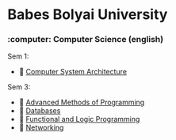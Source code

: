 # Babes Bolyai University
<h3>:computer: Computer Science (english)  </h3>

Sem 1: 
* :bookmark: [Computer System Architecture](https://github.com/Hidorikun/Faculty/tree/master/Computer%20System%20Architecture)

Sem 3:
* :bookmark: [Advanced Methods of Programming](https://github.com/Hidorikun/Faculty/tree/master/Advanced%20Methods%20of%20Programming)
* :bookmark: [Databases](https://github.com/Hidorikun/Faculty/tree/master/Databases)
* :bookmark: [Functional and Logic Programming](https://github.com/Hidorikun/Faculty/tree/master/Functional%20and%20Logic%20Programming)
* :bookmark: [Networking]( https://github.com/Hidorikun/Faculty/tree/master/Networking)
